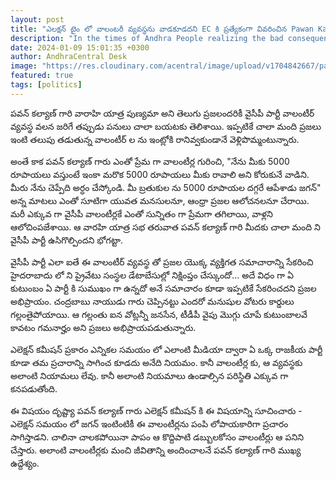 ```yaml
---
layout: post
title: "ఎలక్షన్ టైం లో వాలంటరీ వ్యవస్థను వాడకూడదని EC కి ప్రత్యేకంగా వివరించిన Pawan Kalyan  గారు"
description: "In the times of Andhra People realizing the bad consequences of YCP Volunteers, Pawan Kalyan garu is all set to give hints to Election Commission about the system and their involvement during elections times."
date: 2024-01-09 15:01:35 +0300
author: AndhraCentral Desk
image: "https://res.cloudinary.com/acentral/image/upload/v1704842667/pawank/cr-20230712en64aee4b52268e_pxtunm.jpg"
featured: true
tags: [politics]
---
```


పవన్ కల్యాణ్ గారి వారాహి యాత్ర పుణ్యమా అని తెలుగు ప్రజలందరికీ వైసీపీ పార్టీ వాలంటీర్ వ్యవస్థ వలన జరిగే తప్పుడు పనులు చాలా బయటకు తెలిశాయి. ఇప్పటికే చాలా మంది ప్రజలు ఇంటి తలుపు తడుతున్న వాలంటీర్ ల ను ఇంట్లోకి రానివ్వకుండానే వెళ్లిపొమ్మంటున్నారు.

అంతే కాక పవన్ కల్యాణ్ గారు ఎంతో ప్రేమ గా వాలంటీర్ల గురించి, "నేను మీకు 5000 రూపాయలు వస్తుంటే ఇంకా మరొక 5000 రూపాయలు మీకు రావాలి అని కోరుకునే వాడిని. మీరు నేను చెప్పేది అర్ధం చేస్కోండి. మీ బ్రతుకుల ను 5000 రూపాయల దగ్గరే ఆపేశాడు జగన్" అన్న మాటలు ఎంతో సూటిగా యువత మనసులనూ, ఆంధ్రా ప్రజల ఆలోచనలనూ చేరాయి. మరీ ఎక్కువ గా వైసీపీ వాలంటీర్లకే ఎంతో సున్నితం గా ప్రేమగా తగిలాయి, వాళ్లని ఆలోచింపజేశాయి. ఆ వారహి యాత్ర సభ తరువాత పవన్ కల్యాణ్ గారి మీదకు చాలా మంది ని వైసీపీ పార్టీ ఉసిగొల్పిందని భోగట్టా. 

వైసీపీ పార్టీ ఎలా ఐతే ఈ వాలంటీర్ వ్యవస్థ తో ప్రజల యొక్క వ్యక్తిగత సమాచారాన్ని సేకరించి హైదరాబాదు లో ని ప్రైవేటు సంస్థల డేటాబేసుల్లో నిక్షింప్తం చేస్కుందో... అదే విధం గా ఏ కుటుంబం ఏ పార్టీ కి సుముఖం గా ఉన్నదో అనే సమాచారం కూడా ఇప్పటికే సేకరించదని ప్రజల అభిప్రాయం. చంద్రబాబు నాయుడు గారు చెప్పినట్టు ఎందరో మనుషుల వోటరు కార్డులు గల్లంతైపోయాయి. ఆ గల్లంతు ఐన వోట్లన్నీ జనసేన, టీడీపీ వైపు మొగ్గు చూపే కుటుంబాలవే కావటం గమనార్హం అని ప్రజలు అభిప్రాయపడుతున్నారు. 

ఎలెక్షన్ కమీషన్ ప్రకారం ఎన్నికల సమయం లో ఎలాంటి మీడియా ద్వారా ఏ ఒక్క రాజకీయ పార్టీ కూడా తమ ప్రచారాన్ని సాగించ కూడదు అనేది నియమం. కానీ  వాలంటీర్ల కు, ఆ వ్యవస్థకు అలాంటి నియామలు లేవు. కానీ అలాంటి నియమాలు ఉండాల్సిన పరిస్థితి ఎక్కువ గా కనపడుతోంది. 

ఈ విషయం దృష్ట్యా పవన్ కల్యాణ్ గారు ఎలెక్షన్ కమీషన్ కి ఈ విషయాన్ని సూచించారు - ఎలెక్షన్ సమయం లో జగన్ ఇంటింటికీ ఈ వాలంటీర్లను పంపి లోపాయకారిగా ప్రచారం సాగిస్తాడని. చాలినా చాలకపోయినా పాపం ఆ కొద్దిపాటి డబ్బులకోసం వాలంటీర్లు ఆ పనిని చేస్తారు. అలాంటి వాలంటీర్లకు మంచి జీవితాన్ని అందించాలనే పవన్ కల్యాణ్ గారి ముఖ్య ఉద్దేశ్యం.